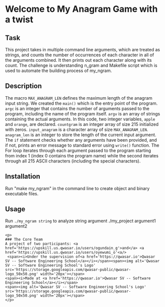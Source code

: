 # Welcome to My Anagram Game with a twist


## Task
This project takes in multiple command line arguments, which are treated as strings, and counts the number of occurrences of each character in all of the arguments combined. It then prints out each character along with its count.
The challenge is understanding n_gram and Makefile script which is used to automate the building process of my_ngram. 
## Description
The macro `MAX_ANAGRAM_LEN` defines the maximum length of the anagram input string. We created the `main()` which is the entry point of the program. `argc` is an integer that contains the number of arguments passed to the program, including the name of the program itself. `argv` is an array of strings containing the actual arguments. In this code, two integer variables, `apple` and `orange`, are declared. `countgram` is an integer array of size 215 initialized with zeros. `input_anagram` is a character array of size `MAX_ANAGRAM_LEN`. `anagram_len` is an integer to store the length of the current input argument. The `if` statement checks whether any arguments have been provided, and if not, prints an error message to standard error using `write()` function. 
The For loop iterates through each argument passed to the program starting from index 1 (index 0 contains the program name) while the second iterates through all 215 ASCII characters (including the special characters).

## Installation
Run "make my_ngram" in the command line to create object and binary executable files.
## Usage
Run `./my_ngram string` to analyze string argument
./my_project argument1 argument2
```
<p>
### The Core Team
A project of two participants: <a href='https://upskill.us.qwasar.io/users/ogundain_g'>and</a> <a href='https://upskill.us.qwasar.io/users/oyewumi_o'<a/> 
 <span><i>Under the supervision of<a href='https://qwasar.io'>Qwasar SV -- Software Engineering School</a></i></span><span><img alt='Qwasar SV -- Software Engineering School's Logo' src='https://storage.googleapis.com/qwasar-public/qwasar-logo_50x50.png' width='20px'></span>
<span><i>Made at <a href='https://qwasar.io'>Qwasar SV -- Software Engineering School</a></i></span>
<span><img alt='Qwasar SV -- Software Engineering School's Logo' src='https://storage.googleapis.com/qwasar-public/qwasar-logo_50x50.png' width='20px'></span>
</p>
